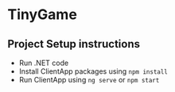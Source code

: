 # TinyGame
## Project Setup instructions
- Run .NET code 
- Install ClientApp packages using `npm install`
- Run ClientApp using `ng serve` or `npm start`
